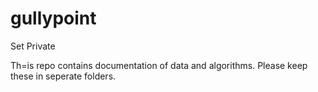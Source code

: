 # gullypoint
Set Private

Th=is repo contains documentation of data and algorithms. Please keep these in seperate folders.

